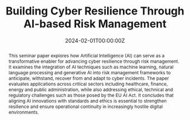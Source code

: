 ---
title: "Building Cyber Resilience Through AI-based Risk Management"
authors:
- Valentin Pfeil
author_notes:
- "Seminar Paper, Master’s Programme"
date: "2024-02-01T00:00:00Z"

# Schedule page publish date (NOT publication's date).
publishDate: "2024-02-15T00:00:00Z"

# Publication type (CSL standard, e.g., article-journal, paper-conference, report, thesis).
publication_types: ["report"]

# Publication name and optional abbreviated publication name.
publication: "Seminar Cyber Defense, Universität der Bundeswehr München, Fakultät Informatik"
publication_short: "Seminar Cyber Defense, UniBwM"

abstract: >
  This seminar paper explores how Artificial Intelligence (AI) can serve as a transformative enabler
  for advancing cyber resilience through risk management. It examines the integration of AI techniques
  such as machine learning, natural language processing and generative AI into risk management frameworks
  to anticipate, withstand, recover from and adapt to cyber incidents. The paper evaluates applications
  across critical sectors including healthcare, finance, energy and public administration, while also
  addressing ethical, technical and regulatory challenges such as those posed by the EU AI Act.
  It concludes that aligning AI innovations with standards and ethics is essential to strengthen
  resilience and ensure operational continuity in increasingly hostile digital environments.

# Summary (shortened abstract).
summary: >
  Seminar paper on integrating AI into cyber risk management frameworks to enhance organisational resilience,
  presented at the Seminar Cyber Defense, UniBwM (HT 2024).

tags:
- Cyber Resilience
- Risk Management
- Artificial Intelligence
- Cyber Defense
featured: false

# IDs (optional).
hugoblox:
  ids:
    doi: ""
    isbn: ""
    issn: ""

links:
  - type: pdf
    url: ""
  - type: project
    url: ""

# Featured image (optional).
image:
  caption: ""
  focal_point: ""
  preview_only: false

# Associated Projects (optional).
projects: []

slides: ""
---